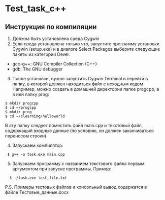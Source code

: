 # Test_task_c++
## Инструкция по компиляции
1) Должна быть установлена среда Cygwin
2) Если среда установлена только что, запустите программу установки Cygwin (setup.exe) и в диалоге Select Packages выберите следующие пакеты из категории Devel:
- gcc-g++: GNU Compiler Collection (C++)
- gdb: The GNU debugger
3) После установки, нужно запустить Cygwin Terminal и перейти в папку, в которой должен находиться файл с исходным кодом
  Например, можно создать в домашней директории папкe progcpp, а в ней папку prog:
  ```
  $ mkdir progcpp
  $ cd ~/progcpp
  $ mkdir prog
  $ cd ~/clearning/helloworld
```
 В эту папку следует поместить файл main.cpp и текстовый файл, содержащий входные данные (по условию, он должен заканчиваться переносом строки)

4) Запускаем компилятор:
 ```
  $ g++ -o task.exe main.cpp
```
5) Запускаем программу с названием текстового файла первым аргументом при запуске программы.
  Пример:
```
  $ ./task.exe test_file.txt
```

P.S. Примеры тестовых файлов и консольный вывод содержатся в файле Тестовые_данные.docx






